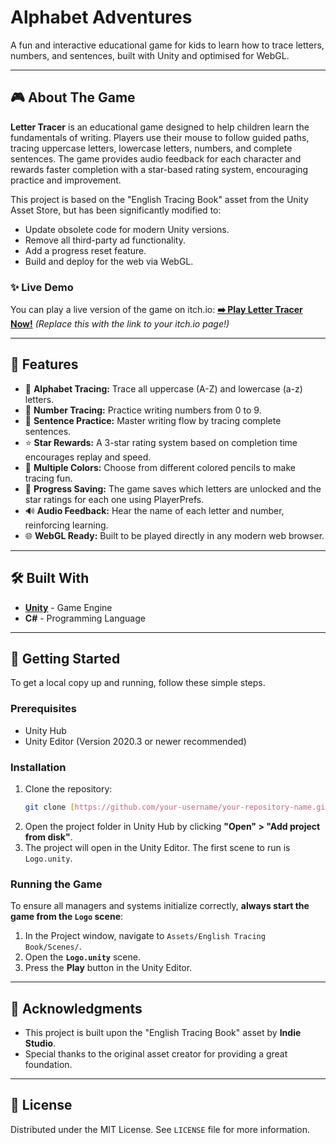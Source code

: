 # Alphabet Adventures

A fun and interactive educational game for kids to learn how to trace letters, numbers, and sentences, built with Unity and optimised for WebGL.


---

## 🎮 About The Game

**Letter Tracer** is an educational game designed to help children learn the fundamentals of writing. Players use their mouse to follow guided paths, tracing uppercase letters, lowercase letters, numbers, and complete sentences. The game provides audio feedback for each character and rewards faster completion with a star-based rating system, encouraging practice and improvement.

This project is based on the "English Tracing Book" asset from the Unity Asset Store, but has been significantly modified to:
- Update obsolete code for modern Unity versions.
- Remove all third-party ad functionality.
- Add a progress reset feature.
- Build and deploy for the web via WebGL.

### ✨ Live Demo

You can play a live version of the game on itch.io:
**[➡️ Play Letter Tracer Now!](https://your-username.itch.io/your-game-name)** *(Replace this with the link to your itch.io page!)*

---

## 🚀 Features

* 🔡 **Alphabet Tracing:** Trace all uppercase (A-Z) and lowercase (a-z) letters.
* 🔢 **Number Tracing:** Practice writing numbers from 0 to 9.
* 📝 **Sentence Practice:** Master writing flow by tracing complete sentences.
* ⭐ **Star Rewards:** A 3-star rating system based on completion time encourages replay and speed.
* 🎨 **Multiple Colors:** Choose from different colored pencils to make tracing fun.
* 💾 **Progress Saving:** The game saves which letters are unlocked and the star ratings for each one using PlayerPrefs.
* 🔊 **Audio Feedback:** Hear the name of each letter and number, reinforcing learning.
* 🌐 **WebGL Ready:** Built to be played directly in any modern web browser.

---

## 🛠️ Built With

* **[Unity](https://unity.com/)** - Game Engine
* **C#** - Programming Language

---

## 🔧 Getting Started

To get a local copy up and running, follow these simple steps.

### Prerequisites

* Unity Hub
* Unity Editor (Version 2020.3 or newer recommended)

### Installation

1.  Clone the repository:
    ```sh
    git clone [https://github.com/your-username/your-repository-name.git](https://github.com/your-username/your-repository-name.git)
    ```
2.  Open the project folder in Unity Hub by clicking **"Open" > "Add project from disk"**.
3.  The project will open in the Unity Editor. The first scene to run is `Logo.unity`.

### Running the Game

To ensure all managers and systems initialize correctly, **always start the game from the `Logo` scene**:
1.  In the Project window, navigate to `Assets/English Tracing Book/Scenes/`.
2.  Open the **`Logo.unity`** scene.
3.  Press the **Play** button in the Unity Editor.

---

## 🙏 Acknowledgments

* This project is built upon the "English Tracing Book" asset by **Indie Studio**.
* Special thanks to the original asset creator for providing a great foundation.

---

## 📄 License

Distributed under the MIT License. See `LICENSE` file for more information.
